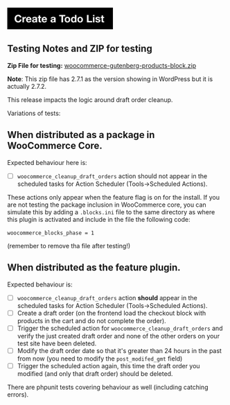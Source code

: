 [![Create Todo list](https://raw.githubusercontent.com/senadir/todo-my-markdown/master/public/github-button.svg?sanitize=true)](https://git-todo.netlify.app/create)

## Testing Notes and ZIP for testing

**Zip File for testing:**
[woocommerce-gutenberg-products-block.zip](https://github.com/woocommerce/woocommerce-gutenberg-products-block/files/4932938/woocommerce-gutenberg-products-block.zip)

**Note**: This zip file has 2.7.1 as the version showing in WordPress but it is actually 2.7.2.

This release impacts the logic around draft order cleanup.

Variations of tests:

## When distributed as a package in WooCommerce Core.

Expected behaviour here is:

* [ ] `woocommerce_cleanup_draft_orders` action should not appear in the scheduled tasks for Action Scheduler (Tools->Scheduled Actions).

These actions only appear when the feature flag is on for the install. If you are not testing the package inclusion in WooCommerce core, you can simulate this by adding a `.blocks.ini` file to the same directory as where this plugin is activated and include in the file the following code:

```
woocommerce_blocks_phase = 1
```

(remember to remove tha file after testing!)

## When distributed as the feature plugin.

Expected behaviour is:

* [ ] `woocommerce_cleanup_draft_orders` action **should** appear in the scheduled tasks for Action Scheduler (Tools->Scheduled Actions).
* [ ] Create a draft order (on the frontend load the checkout block with products in the cart and do not complete the order).
* [ ] Trigger the scheduled action for `woocommerce_cleanup_draft_orders` and verify the just created draft order and none of the other orders on your test site have been deleted.
* [ ] Modify the draft order date so that it's greater than 24 hours in the past from now (you need to modify the `post_modifed_gmt` field)
* [ ] Trigger the scheduled action again, this time the draft order you modified (and only that draft order) should be deleted.

There are phpunit tests covering behaviour as well (including catching errors).

